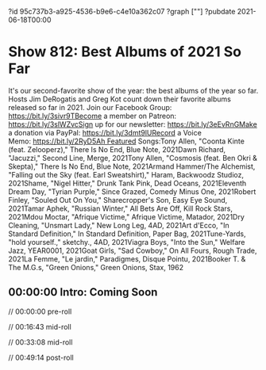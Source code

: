 ?id 95c737b3-a925-4536-b9e6-c4e10a362c07
?graph [""]
?pubdate 2021-06-18T00:00

# Show 812: Best Albums of 2021 So Far

It's our second-favorite show of the year: the best albums of the year so far. Hosts Jim DeRogatis and Greg Kot count down their favorite albums released so far in 2021. Join our Facebook Group: https://bit.ly/3sivr9TBecome a member on Patreon: https://bit.ly/3slWZvcSign up for our newsletter: https://bit.ly/3eEvRnGMake a donation via PayPal: https://bit.ly/3dmt9lURecord a Voice Memo: https://bit.ly/2RyD5Ah Featured Songs:Tony Allen, "Coonta Kinte (feat. Zelooperz)," There Is No End, Blue Note, 2021Dawn Richard, "Jacuzzi," Second Line, Merge, 2021Tony Allen, "Cosmosis (feat. Ben Okri & Skepta)," There Is No End, Blue Note, 2021Armand Hammer/The Alchemist, "Falling out the Sky (feat. Earl Sweatshirt)," Haram, Backwoodz Studioz, 2021Shame, "Nigel Hitter," Drunk Tank Pink, Dead Oceans, 2021Eleventh Dream Day, "Tyrian Purple," Since Grazed, Comedy Minus One, 2021Robert Finley, "Souled Out On You," Sharecropper's Son, Easy Eye Sound, 2021Tamar Aphek, "Russian Winter," All Bets Are Off, Kill Rock Stars, 2021Mdou Moctar, "Afrique Victime," Afrique Victime, Matador, 2021Dry Cleaning, "Unsmart Lady," New Long Leg, 4AD, 2021Art d'Ecco, "In Standard Definition," In Standard Definition, Paper Bag, 2021Tune-Yards, "hold yourself.," sketchy., 4AD, 2021Viagra Boys, "Into the Sun," Welfare Jazz, YEAR0001, 2021Goat Girls, "Sad Cowboy," On All Fours, Rough Trade, 2021La Femme, "Le jardin," Paradigmes, Disque Pointu, 2021Booker T. & The M.G.s, "Green Onions," Green Onions, Stax, 1962

## 00:00:00 Intro: Coming Soon

// 00:00:00 pre-roll

// 00:16:43 mid-roll

// 00:33:08 mid-roll

// 00:49:14 post-roll

